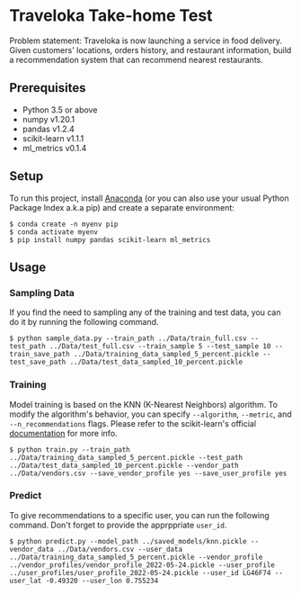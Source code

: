 # Traveloka Take-home Test
Problem statement: Traveloka is now launching a service in food delivery. Given customers' locations, orders history, and restaurant information, build a recommendation system that can recommend nearest restaurants.

## Prerequisites
- Python 3.5 or above
- numpy v1.20.1
- pandas v1.2.4
- scikit-learn v1.1.1
- ml_metrics v0.1.4

## Setup
To run this project, install [Anaconda](https://www.anaconda.com/products/distribution) (or you can also use your usual Python Package Index a.k.a pip) and create a separate environment:
```
$ conda create -n myenv pip
$ conda activate myenv
$ pip install numpy pandas scikit-learn ml_metrics
```

## Usage

### Sampling Data
If you find the need to sampling any of the training and test data, you can do it by running the following command.
```
$ python sample_data.py --train_path ../Data/train_full.csv --test_path ../Data/test_full.csv --train_sample 5 --test_sample 10 --train_save_path ../Data/training_data_sampled_5_percent.pickle --test_save_path ../Data/test_data_sampled_10_percent.pickle
```

### Training
Model training is based on the KNN (K-Nearest Neighbors) algorithm. To modify the algorithm's behavior, you can specify `--algorithm`, `--metric`, and `--n_recommendations` flags. Please refer to the scikit-learn's official [documentation](https://scikit-learn.org/stable/modules/generated/sklearn.neighbors.NearestNeighbors.html) for more info.
```
$ python train.py --train_path ../Data/training_data_sampled_5_percent.pickle --test_path ../Data/test_data_sampled_10_percent.pickle --vendor_path ../Data/vendors.csv --save_vendor_profile yes --save_user_profile yes
```

### Predict
To give recommendations to a specific user, you can run the following command. Don't forget to provide the apprppriate `user_id`.
```
$ python predict.py --model_path ../saved_models/knn.pickle --vendor_data ../Data/vendors.csv --user_data ../Data/training_data_sampled_5_percent.pickle --vendor_profile ../vendor_profiles/vendor_profile_2022-05-24.pickle --user_profile ../user_profiles/user_profile_2022-05-24.pickle --user_id LG46F74 --user_lat -0.49320 --user_lon 0.755234
```


